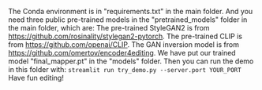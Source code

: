 The Conda environment is in "requirements.txt" in the main folder. And you need three public pre-trained models in the "pretrained_models" folder in the main folder, which are:
The pre-trained StyleGAN2 is from <https://github.com/rosinality/stylegan2-pytorch>.
The pre-trained CLIP is from <https://github.com/openai/CLIP>.
The GAN inversion model is from <https://github.com/omertov/encoder4editing>.
We have put our trained model "final_mapper.pt" in the "models" folder. 
Then you can run the demo in this folder with: `streamlit run try_demo.py --server.port YOUR_PORT`
Have fun editing!
